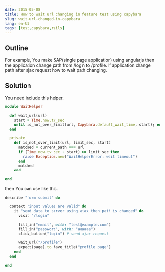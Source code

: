 ```yaml
---
date: 2015-05-08
title: How to wait url changing in feature test using capybara
slug: wait-url-changed-in-capybara
lang: en-US
tags: [test,capybara,rails]
---
```


## Outline

For example, You make SAP(single page application) using angularjs then the application change path from /login to /profile. If application change path after ajax request how to wait path changing.

## Solution

You need include this helper.

```ruby
module WaitHelper

  def wait_url(url)
    start = Time.now.tv_sec
    until is_not_over_limit(url, Capybara.default_wait_time, start); end
  end

  private
    def is_not_over_limit(url, limit_sec, start)
      matched = current_path === url
      if (Time.now.tv_sec - start) >= limit_sec then
        raise Exception.new("WaitHelperError: wait timeout")
      end
      matched
    end

end
```

then You can use like this.
```ruby
describe "form submit" do

  context "input values are valid" do
    it "send data to server using ajax then path is changed" do
      visit "/login"      

      fill_in("email", with: "test@example.com")
      fill_in("password", with: "aaaaaa")
      click_button("login") # send ajax request    

      wait_url("/profile")
      expect(page).to have_title("profile page")
    end
  end

end
```
